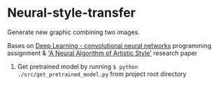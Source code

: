 # Neural-style-transfer
Generate new graphic combining two images. 

Bases on [Deep Learning - convolutional neural networks](https://www.coursera.org/specializations/deep-learning) programming assignment & ['A Neural Algorithm of Artistic Style'](https://arxiv.org/abs/1508.06576) research paper


1. Get pretrained model by running ``$ python ./src/get_pretrained_model.py`` from project root directory